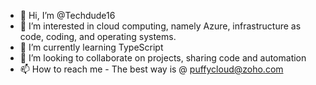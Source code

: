 - 👋 Hi, I’m @Techdude16
- 👀 I’m interested in cloud computing, namely  Azure, infrastructure as code, coding, and operating systems.
- 🌱 I’m currently learning TypeScript
- 💞️ I’m looking to collaborate on projects, sharing code and automation
- 📫 How to reach me - The best way is @ puffycloud@zoho.com

<!---
Techdude16/Techdude16 is a ✨ special ✨ repository because its `README.md` (this file) appears on your GitHub profile.
You can click the Preview link to take a look at your changes.
--->
